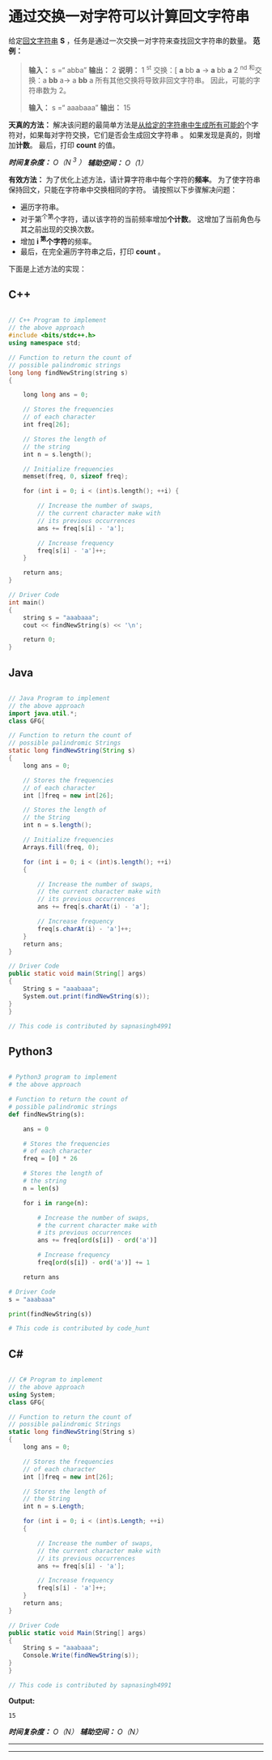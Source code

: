 # 通过交换一对字符可以计算回文字符串

给定[回文字符串](https://www.geeksforgeeks.org/string-palindrome/) **S** ，任务是通过一次交换一对字符来查找回文字符串的数量。
**范例：**

> **输入：** s =“ abba”
> **输出：** 2
> **说明：**
> 1 <sup>st</sup> 交换：[ **a** bb **a** -> **a** bb **a** 2 <sup>nd 和</sup>交换：a **bb** a-> a **bb** a
> 所有其他交换将导致非回文字符串。
> 因此，可能的字符串数为 2。
> 
> **输入：** s =“ aaabaaa”
> **输出：** 15

**天真的方法：**
解决该问题的最简单方法是[从给定的字符串中生成所有可能的](https://www.geeksforgeeks.org/find-all-pairs-possible-from-the-given-array/)个字符对，如果每对字符交换，它们是否会生成回文字符串 。 如果发现是真的，则增加**计数**。 最后，打印 **count** 的值。

***时间复杂度：** O（N <sup>3</sup> ）*
***辅助空间：** O（1）*

**有效方法：**
为了优化上述方法，请计算字符串中每个字符的**频率**。 为了使字符串保持回文，只能在字符串中交换相同的字符。
请按照以下步骤解决问题：

*   遍历字符串。
*   对于第<sup>个第</sup>个字符，请以该字符的当前频率增加**个计数**。 这增加了当前角色与其之前出现的交换次数。
*   增加 **i <sup>第</sup>个字符**的频率。
*   最后，在完全遍历字符串之后，打印 **count** 。

下面是上述方法的实现：

## C++

```cpp

// C++ Program to implement 
// the above approach 
#include <bits/stdc++.h> 
using namespace std; 

// Function to return the count of 
// possible palindromic strings 
long long findNewString(string s) 
{ 

    long long ans = 0; 

    // Stores the frequencies 
    // of each character 
    int freq[26]; 

    // Stores the length of 
    // the string 
    int n = s.length(); 

    // Initialize frequencies 
    memset(freq, 0, sizeof freq); 

    for (int i = 0; i < (int)s.length(); ++i) { 

        // Increase the number of swaps, 
        // the current character make with 
        // its previous occurrences 
        ans += freq[s[i] - 'a']; 

        // Increase frequency 
        freq[s[i] - 'a']++; 
    } 

    return ans; 
} 

// Driver Code 
int main() 
{ 
    string s = "aaabaaa"; 
    cout << findNewString(s) << '\n'; 

    return 0; 
} 

```

## Java

```java

// Java Program to implement 
// the above approach 
import java.util.*; 
class GFG{ 

// Function to return the count of 
// possible palindromic Strings 
static long findNewString(String s) 
{ 
    long ans = 0; 

    // Stores the frequencies 
    // of each character 
    int []freq = new int[26]; 

    // Stores the length of 
    // the String 
    int n = s.length(); 

    // Initialize frequencies 
    Arrays.fill(freq, 0); 

    for (int i = 0; i < (int)s.length(); ++i) 
    { 

        // Increase the number of swaps, 
        // the current character make with 
        // its previous occurrences 
        ans += freq[s.charAt(i) - 'a']; 

        // Increase frequency 
        freq[s.charAt(i) - 'a']++; 
    } 
    return ans; 
} 

// Driver Code 
public static void main(String[] args) 
{ 
    String s = "aaabaaa"; 
    System.out.print(findNewString(s)); 
} 
} 

// This code is contributed by sapnasingh4991

```

## Python3

```py

# Python3 program to implement 
# the above approach 

# Function to return the count of 
# possible palindromic strings 
def findNewString(s): 

    ans = 0

    # Stores the frequencies 
    # of each character 
    freq = [0] * 26

    # Stores the length of 
    # the string 
    n = len(s) 

    for i in range(n): 

        # Increase the number of swaps, 
        # the current character make with 
        # its previous occurrences 
        ans += freq[ord(s[i]) - ord('a')] 

        # Increase frequency 
        freq[ord(s[i]) - ord('a')] += 1

    return ans 

# Driver Code 
s = "aaabaaa"

print(findNewString(s)) 

# This code is contributed by code_hunt 

```

## C#

```cs

// C# Program to implement 
// the above approach 
using System; 
class GFG{ 

// Function to return the count of 
// possible palindromic Strings 
static long findNewString(String s) 
{ 
    long ans = 0; 

    // Stores the frequencies 
    // of each character 
    int []freq = new int[26]; 

    // Stores the length of 
    // the String 
    int n = s.Length; 

    for (int i = 0; i < (int)s.Length; ++i) 
    { 

        // Increase the number of swaps, 
        // the current character make with 
        // its previous occurrences 
        ans += freq[s[i] - 'a']; 

        // Increase frequency 
        freq[s[i] - 'a']++; 
    } 
    return ans; 
} 

// Driver Code 
public static void Main(String[] args) 
{ 
    String s = "aaabaaa"; 
    Console.Write(findNewString(s)); 
} 
} 

// This code is contributed by sapnasingh4991

```

**Output:** 

```
15

```

***时间复杂度：** O（N）*
***辅助空间：** O（N）*



* * *

* * *



